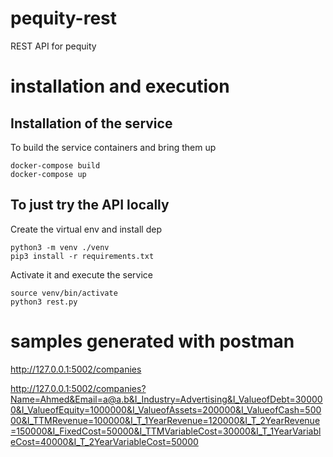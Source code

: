 
# pequity-rest

REST API for pequity

# installation and execution

## Installation of the service 

To build the service containers and bring them up
```
docker-compose build
docker-compose up
```

## To just try the API locally 
Create the virtual env and install dep

```
python3 -m venv ./venv
pip3 install -r requirements.txt
```

Activate it and execute the service

```
source venv/bin/activate
python3 rest.py
```

# samples generated with postman

<http://127.0.0.1:5002/companies>

<http://127.0.0.1:5002/companies?Name=Ahmed&Email=a@a.b&I_Industry=Advertising&I_ValueofDebt=300000&I_ValueofEquity=1000000&I_ValueofAssets=200000&I_ValueofCash=50000&I_TTMRevenue=100000&I_T_1YearRevenue=120000&I_T_2YearRevenue=150000&I_FixedCost=50000&I_TTMVariableCost=30000&I_T_1YearVariableCost=40000&I_T_2YearVariableCost=50000>
